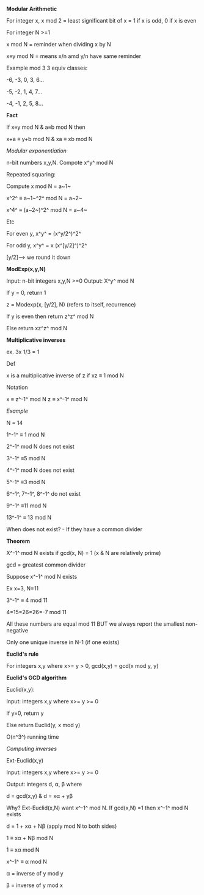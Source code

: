 **Modular Arithmetic**

For integer x, x mod 2 = least significant bit of x = 1 if x is odd, 0
if x is even

For integer N >=1

x mod N = reminder when dividing x by N

x≡y mod N = means x/n amd y/n have same reminder

Example mod 3 3 equiv classes:

-6, -3, 0, 3, 6...

-5, -2, 1, 4, 7...

-4, -1, 2, 5, 8...

**Fact**

If x≡y mod N & a≡b mod N then

x+a ≡ y+b mod N & xa ≡ xb mod N

*Modular exponentiation*

n-bit numbers x,y,N. Compote x^y^ mod N

Repeated squaring:

Compute x mod N = a~1~

x^2^ ≡ a~1~^2^ mod N = a~2~

x^4^ ≡ (a~2~)^2^ mod N = a~4~

Etc

For even y, x^y^ = (x^y/2^)^2^

For odd y, x^y^ = x (x^[y/2]^)^2^

[y/2]--> we round it down

**ModExp(x,y,N)**

Input: n-bit integers x,y,N >=0
Output: X^y^ mod N

If y = 0, return 1

z = Modexp(x, [y/2], N) (refers to itself, recurrence)

If y is even then return z^z^ mod N

Else return xz^z^ mod N

**Multiplicative inverses**

ex. 3x 1/3 = 1

Def

x is a multiplicative inverse of z if xz ≡ 1 mod N

Notation

x ≡ z^-1^ mod N
z ≡ x^-1^ mod N

*Example*

N = 14

1^-1^ ≡ 1 mod N

2^-1^ mod N does not exist

3^-1^ ≡5 mod N

4^-1^ mod N does not exist

5^-1^ ≡3 mod N

6^-1^, 7^-1^, 8^-1^ do not exist

9^-1^ ≡11 mod N

13^-1^ ≡ 13 mod N

When does not exist? - If they have a common divider

**Theorem**

X^-1^ mod N exists if gcd(x, N) = 1 (x & N are relatively prime)

gcd = greatest common divider

Suppose x^-1^ mod N exists

Ex x=3, N=11

3^-1^ ≡ 4 mod 11

4=15=26=26=-7 mod 11

All these numbers are equal mod 11 BUT we always report the smallest
non-negative

Only one unique inverse in N-1 (if one exists)

**Euclid's rule**

For integers x,y where x>= y > 0, gcd(x,y) = gcd(x mod y, y)

**Euclid's GCD algorithm**

Euclid(x,y):

Input: integers x,y where x>= y >= 0

If y=0, return y

Else return Euclid(y, x mod y)

O(n^3^) running time

*Computing inverses*

Ext-Euclid(x,y)

Input: integers x,y where x>= y >= 0

Output: integers d, α, β where

d = gcd(x,y) & d = xα + yβ

Why? Ext-Euclid(x,N) want x^-1^ mod N. If gcd(x,N) =1 then x^-1^ mod N exists

d = 1 + xα + Nβ (apply mod N to both sides)

1 ≡ xα + Nβ mod N

1 ≡ xα mod N

x^-1^ ≡ α mod N

α = inverse of y mod y

β = inverse of y mod x












